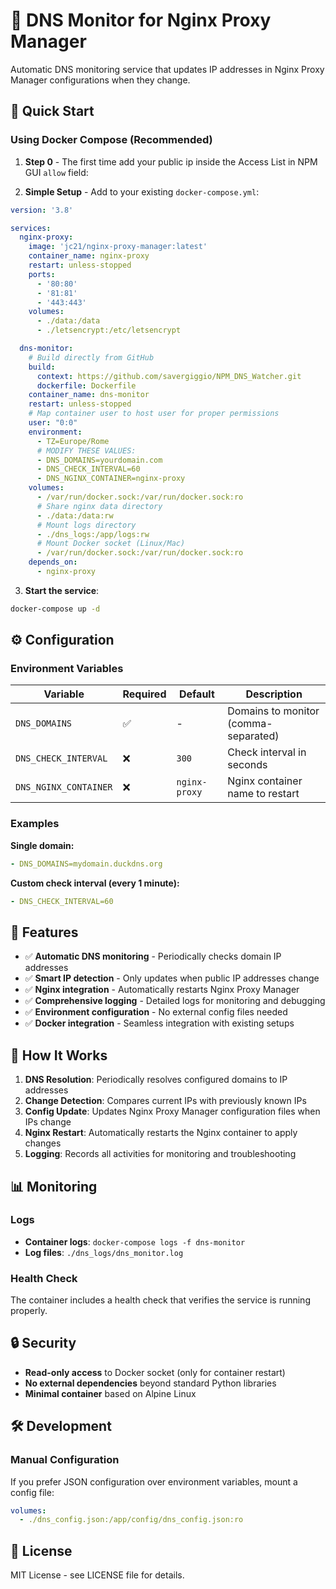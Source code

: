 # 🔄 DNS Monitor for Nginx Proxy Manager

Automatic DNS monitoring service that updates IP addresses in Nginx Proxy Manager configurations when they change.

## 🚀 Quick Start

### Using Docker Compose (Recommended)

1. **Step 0** - The first time add your public ip inside the Access List in NPM GUI  `allow` field:
 
2. **Simple Setup** - Add to your existing `docker-compose.yml`:

```yaml
version: '3.8'

services:
  nginx-proxy:
    image: 'jc21/nginx-proxy-manager:latest'
    container_name: nginx-proxy
    restart: unless-stopped
    ports:
      - '80:80'
      - '81:81'
      - '443:443'
    volumes:
      - ./data:/data
      - ./letsencrypt:/etc/letsencrypt

  dns-monitor:
    # Build directly from GitHub
    build:
      context: https://github.com/savergiggio/NPM_DNS_Watcher.git
      dockerfile: Dockerfile
    container_name: dns-monitor
    restart: unless-stopped
    # Map container user to host user for proper permissions
    user: "0:0"
    environment:
      - TZ=Europe/Rome
      # MODIFY THESE VALUES:
      - DNS_DOMAINS=yourdomain.com
      - DNS_CHECK_INTERVAL=60
      - DNS_NGINX_CONTAINER=nginx-proxy
    volumes:
      - /var/run/docker.sock:/var/run/docker.sock:ro
      # Share nginx data directory
      - ./data:/data:rw
      # Mount logs directory
      - ./dns_logs:/app/logs:rw
      # Mount Docker socket (Linux/Mac)
      - /var/run/docker.sock:/var/run/docker.sock:ro
    depends_on:
      - nginx-proxy
```

3. **Start the service**:
```bash
docker-compose up -d
```

## ⚙️ Configuration

### Environment Variables

| Variable | Required | Default | Description |
|----------|----------|---------|-------------|
| `DNS_DOMAINS` | ✅ | - | Domains to monitor (comma-separated) |
| `DNS_CHECK_INTERVAL` | ❌ | `300` | Check interval in seconds |
| `DNS_NGINX_CONTAINER` | ❌ | `nginx-proxy` | Nginx container name to restart |


### Examples

**Single domain:**
```yaml
- DNS_DOMAINS=mydomain.duckdns.org
```

**Custom check interval (every 1 minute):**
```yaml
- DNS_CHECK_INTERVAL=60
```

## 🔧 Features

- ✅ **Automatic DNS monitoring** - Periodically checks domain IP addresses
- ✅ **Smart IP detection** - Only updates when public IP addresses change
- ✅ **Nginx integration** - Automatically restarts Nginx Proxy Manager
- ✅ **Comprehensive logging** - Detailed logs for monitoring and debugging
- ✅ **Environment configuration** - No external config files needed
- ✅ **Docker integration** - Seamless integration with existing setups

## 📁 How It Works

1. **DNS Resolution**: Periodically resolves configured domains to IP addresses
2. **Change Detection**: Compares current IPs with previously known IPs
3. **Config Update**: Updates Nginx Proxy Manager configuration files when IPs change
5. **Nginx Restart**: Automatically restarts the Nginx container to apply changes
6. **Logging**: Records all activities for monitoring and troubleshooting

## 📊 Monitoring

### Logs
- **Container logs**: `docker-compose logs -f dns-monitor`
- **Log files**: `./dns_logs/dns_monitor.log`

### Health Check
The container includes a health check that verifies the service is running properly.

## 🔒 Security

- **Read-only access** to Docker socket (only for container restart)
- **No external dependencies** beyond standard Python libraries
- **Minimal container** based on Alpine Linux

## 🛠️ Development

### Manual Configuration
If you prefer JSON configuration over environment variables, mount a config file:
```yaml
volumes:
  - ./dns_config.json:/app/config/dns_config.json:ro
```

## 📝 License

MIT License - see LICENSE file for details.

